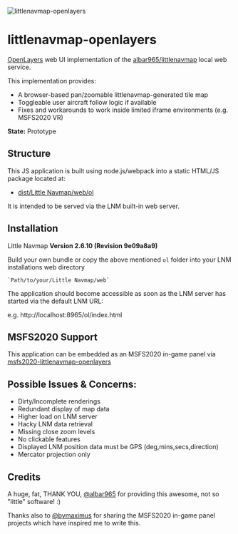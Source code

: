 
![littlenavmap-openlayers](https://user-images.githubusercontent.com/3401839/111709528-0c47ff80-8848-11eb-9ab8-41629c65feec.png)

# littlenavmap-openlayers

[OpenLayers](https://openlayers.org/) web UI implementation of the [albar965/littlenavmap](https://albar965.github.io/) local web service.

This implementation provides:
- A browser-based pan/zoomable littlenavmap-generated tile map
- Toggleable user aircraft follow logic if available
- Fixes and workarounds to work inside limited iframe environments (e.g. MSFS2020 VR)

**State:** Prototype

## Structure

This JS application is built using node.js/webpack into a static HTML/JS package located at:

- [dist/Little Navmap/web/ol](https://github.com/KOKAProduktion/littlenavmap-openlayers/tree/master/dist/Little%20Navmap/web/ol)

It is intended to be served via the LNM built-in web server. 

## Installation

Little Navmap **Version 2.6.10 (Revision 9e09a8a9)**

Build your own bundle or copy the above mentioned `ol` folder into your LNM installations web directory

```
`Path/to/your/Little Navmap/web`
```

The application should become accessible as soon as the LNM server has started via the default LNM URL:

e.g. http://localhost:8965/ol/index.html

## MSFS2020 Support

This application can be embedded as an MSFS2020 in-game panel via [msfs2020-littlenavmap-openlayers](https://github.com/KOKAProduktion/msfs2020-littlenavmap-openlayers)

## Possible Issues & Concerns:
- Dirty/Incomplete renderings
- Redundant display of map data
- Higher load on LNM server
- Hacky LNM data retrieval
- Missing close zoom levels
- No clickable features
- Displayed LNM position data must be GPS (deg,mins,secs,direction)
- Mercator projection only

## Credits

A huge, fat, THANK YOU, [@albar965](https://github.com/albar965) for providing this awesome, not so "little" software! :)

Thanks also to [@bymaximus](https://github.com/bymaximus) for sharing the MSFS2020 in-game panel projects which have inspired me to write this.
